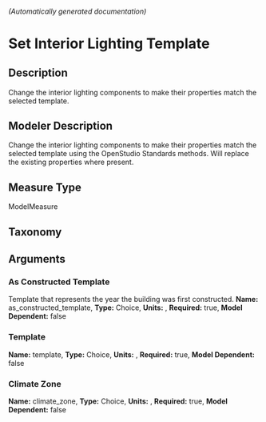 

###### (Automatically generated documentation)

# Set Interior Lighting Template

## Description
Change the interior lighting components to make their properties match the selected template.

## Modeler Description
Change the interior lighting components to make their properties match the selected template using the OpenStudio Standards methods.  Will replace the existing properties where present.

## Measure Type
ModelMeasure

## Taxonomy


## Arguments


### As Constructed Template
Template that represents the year the building was first constructed.
**Name:** as_constructed_template,
**Type:** Choice,
**Units:** ,
**Required:** true,
**Model Dependent:** false

### Template

**Name:** template,
**Type:** Choice,
**Units:** ,
**Required:** true,
**Model Dependent:** false

### Climate Zone

**Name:** climate_zone,
**Type:** Choice,
**Units:** ,
**Required:** true,
**Model Dependent:** false





